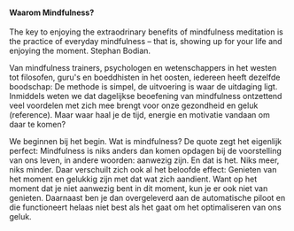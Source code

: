 #### Waarom Mindfulness?

The key to enjoying the extraodrinary benefits of mindfulness meditation is the practice of everyday mindfulness – that is, showing up for your life and enjoying the moment. 
	Stephan Bodian.

Van mindfulness trainers, psychologen en wetenschappers in het westen tot filosofen, guru's en boeddhisten in het oosten, iedereen heeft dezelfde boodschap: De methode is simpel, de uitvoering is waar de uitdaging ligt. Inmiddels weten we dat dagelijkse beoefening van mindfulness ontzettend veel voordelen met zich mee brengt voor onze gezondheid en geluk (reference). Maar waar haal je de tijd, energie en motivatie vandaan om daar te komen? 

We beginnen bij het begin. Wat is mindfulness? De quote zegt het eigenlijk perfect: Mindfulness is niks anders dan komen opdagen bij de voorstelling van ons leven, in andere woorden: aanwezig zijn. En dat is het. Niks meer, niks minder. Daar verschuilt zich ook al het beloofde effect: Genieten van het moment en gelukkig zijn met dat wat zich aandient. Want op het moment dat je niet aanwezig bent in dit moment, kun je er ook niet van genieten. Daarnaast ben je dan overgeleverd aan de automatische piloot en die functioneert helaas niet best als het gaat om het optimaliseren van ons geluk. 

